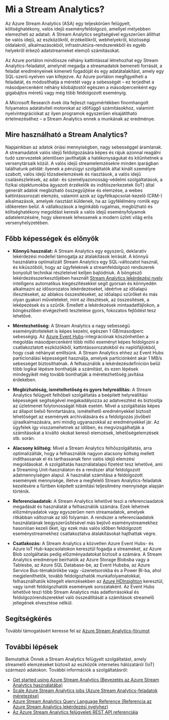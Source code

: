 <properties 
    pageTitle="A Stream Analytics bemutatása | Microsoft Azure" 
    description="Ismerje meg a Stream Analytics nevű felügyelt szolgáltatást, amely segít valós időben elemezni az eszközök internetes hálózatáról (IoT) származó streamadatokat." 
    keywords="analytics as a service, managed services, stream processing, streaming analytics, what is stream analytics"
    services="stream-analytics" 
    documentationCenter="" 
    authors="jeffstokes72" 
    manager="paulettm" 
    editor="cgronlun"/>

<tags 
    ms.service="stream-analytics" 
    ms.devlang="na" 
    ms.topic="get-started-article" 
    ms.tgt_pltfrm="na" 
    ms.workload="data-services" 
    ms.date="05/03/2016" 
    ms.author="jeffstok"/>


# Mi a Stream Analytics?

Az Azure Stream Analytics (ASA) egy teljeskörűen felügyelt, költséghatékony, valós idejű eseményfeldolgozó, amellyel mélyebben elemezheti az adatait. A Stream Analytics segítségével egyszerűen állíthat be valós idejű, az eszközökről, érzékelőkről, webhelyekről, közösségi oldalakról, alkalmazásokból, infrastruktúra-rendszerekből és egyéb helyekről érkező adatstreameket elemző számításokat.

Az Azure portálon mindössze néhány kattintással létrehozhat egy Stream Analytics-feladatot, amelynél megadja a streamadatok bemeneti forrását, a feladat eredményeinek kimeneti fogadóját és egy adatátalakítást, amely egy SQL-szerű nyelven van kifejezve. Az Azure portálon megfigyelheti a feladatát, és módosíthatja a méretét vagy a sebességét – ez terjedhet a másodpercenként néhány kilobájtostól egészen a másodpercenként egy gigabájtos méretű vagy még több feldolgozott eseményig.

A Microsoft Research évek óta fejleszt nagymértékben finomhangolt folyamatos adatátviteli motorokat az időfüggő számításokhoz, valamint nyelvintegrációkat az ilyen programok egyszerűen elsajátítható értelmezéséhez – a Stream Analytics ennek a munkának az eredménye.

## Mire használható a Stream Analytics?
Napjainkban az adatok óriási mennyiségben, nagy sebességgel áramlanak. A streamadatok valós idejű feldolgozására képes és rájuk azonnal reagálni tudó szervezetek jelentősen javíthatják a hatékonyságukat és kitűnhetnek a versenytársaik közül. A valós idejű streamelemzésekre minden iparágban találhatunk példát: ilyenek a pénzügyi szolgáltatók által kínált személyre szabott, valós idejű tőzsdeelemzések és riasztások, a valós idejű csalásészlelések, az adat- és személyazonosság-védelmi szolgáltatások, a fizikai objektumokba ágyazott érzékelők és indítószerkezetek (IoT) által generált adatok megbízható összegyűjtése és elemzése, a webes kattintássorozati elemzés, valamint azok az ügyfélkapcsolat-kezelő (CRM-) alkalmazások, amelyek riasztást küldenek, ha az ügyfélélmény romlik egy időkereten belül. A vállalkozások a leginkább rugalmas, megbízható és költséghatékony megoldást keresik a valós idejű eseményfolyamok adatelemzésére, hogy sikeresek lehessenek a modern üzleti világ erős versenyhelyzetében.

## Főbb képességek és előnyök
-   **Könnyű használat:** A Stream Analytics egy egyszerű, deklaratív lekérdezési modellel támogatja az átalakítások leírását. A könnyű használatra optimalizált Stream Analytics egy SQL-változatot használ, és kiküszöböli, hogy az ügyfeleknek a streamfeldolgozó rendszerek bonyolult technikai részleteivel kelljen bajlódniuk. A böngésző lekérdezésszerkesztőjében használt [Stream Analytics lekérdezési nyelv](https://msdn.microsoft.com/library/azure/dn834998.aspx) intelligens automatikus kiegészítésekkel segít gyorsan és könnyedén alkalmazni az idősorozatos lekérdezéseket, ideértve az időalapú illesztéseket, az ablakos összesítéseket, az időalapú szűrőket és más olyan gyakori műveleteket, mint az illesztések, az összesítések, a leképezések és a szűrők. Emellett a lekérdezések mintaadatfájlokon, a böngészőben elvégezhető tesztelése gyors, fokozatos fejlődést tesz lehetővé.  

-   **Méretezhetőség:** A Stream Analytics a nagy sebességű eseményátviteleket is képes kezelni, egészen 1 GB/másodperc sebességig. Az [Azure Event Hubs](https://azure.microsoft.com/services/event-hubs/)-integrációnak köszönhetően a megoldás másodpercenként több millió eseményt képes feldolgozni a csatlakoztatott eszközökből, kattintássorozatokból és naplófájlokból, hogy csak néhányat említsünk. A Stream Analytics ehhez az Event Hubs particionálási képességeit használja, amelyek partíciónként akár 1 MB/s sebességet biztosíthatnak. A felhasználók a lekérdezésdefiníción belül több logikai lépésre bonthatják a számítást, és ezen lépések mindegyikét még tovább bonthatják a méretezhetőség javítása érdekében.  

-   **Megbízhatóság, ismételhetőség és gyors helyreállítás:** A Stream Analytics felügyelt felhőbeli szolgáltatás a beépített helyreállítási képességek segítségével megakadályozza az adatvesztést és biztosítja az üzletmenet folytonosságát hibák esetén. Mivel a szolgáltatás képes az állapot belső fenntartására, ismételhető eredményekkel biztosít lehetőséget az események archiválására és a feldolgozás jövőbeli újraalkalmazására, ami mindig ugyanazokkal az eredményekkel jár. Az ügyfelek így visszamehetnek az időben, és megvizsgálhatják a számításokat a kiváltó okokat kereső elemzések, lehetőségelemzések stb. során.  

-   **Alacsony költség:** Mivel a Stream Analytics felhőszolgáltatás, arra optimalizálták, hogy a felhasználók nagyon alacsony költség mellett indíthassanak el és tarthassanak fenn valós idejű elemzési megoldásokat. A szolgáltatás használatalapú fizetést tesz lehetővé, ami a Streaming Unit-használaton és a rendszer által feldolgozott adatmennyiségen alapul. A használat számítása a feldolgozott események mennyisége, illetve a megfelelő Stream Analytics-feladatok kezelésére a fürtben kiépített számítási teljesítmény mennyisége alapján történik.  

-   **Referenciaadatok:** A Stream Analytics lehetővé teszi a referenciaadatok megadását és használatát a felhasználók számára. Ezek lehetnek előzményadatok vagy egyszerűen nem streamadatok, amelyek ritkábban változnak az idő folyamán. A rendszer a referenciaadatok használatának leegyszerűsítésével más bejövő eseménystreamekhez hasonlóan kezeli őket, így ezek más valós időben feldolgozott eseménystreamekhez csatlakoztatva átalakításokat hajthattak végre.  

-   **Csatlakozás:** A Stream Analytics a közvetlen Azure Event Hubs- és Azure IoT Hub-kapcsolatokon keresztül fogadja a streameket, az Azure Blob szolgáltatás pedig előzményadatokat biztosít a számára. A Stream Analytics eredményei beírhatók az Azure Storage Blobsba vagy a Tablesbe, az Azure SQL Database-be, az Event Hubsba, az Azure Service Bus-témakörökbe vagy -üzenetsorokba és a Power BI-ba, ahol megjeleníthetők, tovább feldolgozhatók munkafolyamatokkal, felhasználhatók kötegelt elemzésekben az [Azure HDInsighton](https://azure.microsoft.com/services/hdinsight/) keresztül, vagy ismét feldolgozhatók események sorozataként. Az Event Hubs lehetővé teszi több Stream Analytics más adatforrásokkal és feldolgozórendszerekkel való összeállítását a számítások streamelő jellegének elvesztése nélkül.  

## Segítségkérés
További támogatásért keresse fel az [Azure Stream Analytics-fórumot](https://social.msdn.microsoft.com/Forums/en-US/home?forum=AzureStreamAnalytics)

## További lépések
Bemutattuk Önnek a Stream Analytics felügyelt szolgáltatást, amely streamelő elemzéseket biztosít az eszközök internetes hálózatáról (IoT) származó adatokon. További információk a szolgáltatásról:

- [Get started using Azure Stream Analytics (Bevezetés az Azure Stream Analytics használatába)](stream-analytics-get-started.md)
- [Scale Azure Stream Analytics jobs (Azure Stream Analytics-feladatok méretezése)](stream-analytics-scale-jobs.md)
- [Azure Stream Analytics Query Language Reference (Referencia az Azure Stream Analytics lekérdezési nyelvhez)](https://msdn.microsoft.com/library/azure/dn834998.aspx)
- [Az Azure Stream Analytics felügyeleti REST API referenciája](https://msdn.microsoft.com/library/azure/dn835031.aspx)




<!--HONumber=Jun16_HO2-->


